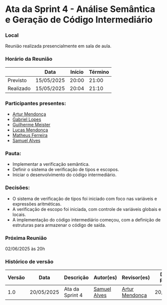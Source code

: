 # Ata da Sprint 4 - Análise Semântica e Geração de Código Intermediário

### Local
Reunião realizada presencialmente em sala de aula.

### Horário da Reunião

|          | Data       | Início| Término |
|----------|------------|-------|---------|
| Previsto | 15/05/2025 | 20:00 | 21:00   |
| Realizado| 15/05/2025 | 20:04 | 21:10   |

### Participantes presentes:
- [Artur Mendonça](https://github.com/ArtyMend07)
- [Gabriel Lopes](https://github.com/BrzGab)
- [Guilherme Meister](https://github.com/gmeister18)
- [Lucas Mendonça](https://github.com/lucasarruda9)
- [Matheus Ferreira](https://github.com/matferreira1)
- [Samuel Alves](https://github.com/samuelalvess)

### Pauta:
- Implementar a verificação semântica.
- Definir o sistema de verificação de tipos e escopos.
- Iniciar o desenvolvimento do código intermediário.

### Decisões:
- O sistema de verificação de tipos foi iniciado com foco nas variáveis e expressões aritméticas.
- A verificação de escopo foi iniciada, com controle de variáveis globais e locais.
- A implementação do código intermediário começou, com a definição de estruturas para armazenar o código de saída.

### Próxima Reunião 
02/06/2025 às 20h

### Histórico de versão
Versão  | Data | Descrição | Autor(es) | Revisor(es) | Data da Revisão
-------- | ------ | -------- | ---------- | ----------- | ---------------
1.0 | 20/05/2025 | Ata da Sprint 4 | [Samuel Alves](https://github.com/samuelalvess) | [Artur Mendonça](https://github.com/ArtyMend07) | 20/05/2025
